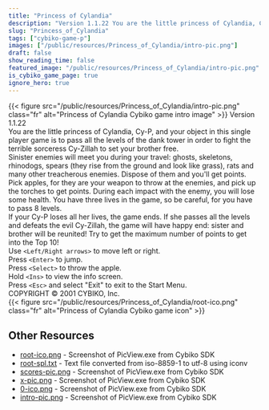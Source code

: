 ```yaml
---
title: "Princess of Cylandia"
description: "Version 1.1.22 You are the little princess of Cylandia, Cy-P, and your object in this single player game is to pass all the levels of the dank tower in order to fight the terrible sorceress Cy-Zillah to set your brother free. Sinister enemies will meet you during your travel: g..."
slug: "Princess_of_Cylandia"
tags: ["cybiko-game-p"]
images: ["/public/resources/Princess_of_Cylandia/intro-pic.png"]
draft: false
show_reading_time: false
featured_image: "/public/resources/Princess_of_Cylandia/intro-pic.png"
is_cybiko_game_page: true
ignore_hero: true
---
```

{{< figure src="/public/resources/Princess_of_Cylandia/intro-pic.png" class="fr" alt="Princess of Cylandia Cybiko game intro image" >}}
Version 1.1.22 \
You are the little princess of Cylandia, Cy-P, and your object in this single player game is to pass all the levels of the dank tower in order to fight the terrible sorceress Cy-Zillah to set your brother free. \
Sinister enemies will meet you during your travel: ghosts, skeletons, rhinodogs, spears (they rise from the ground and look like grass), rats and many other treacherous enemies. Dispose of them and you'll get points. Pick apples, for they are your weapon to throw at the enemies, and pick up the torches to get points. During each impact with the enemy, you will lose some health. You have three lives in the game, so be careful, for you have to pass 8 levels. \
If your Cy-P loses all her lives, the game ends. If she passes all the levels and defeats the evil Cy-Zillah, the game will have happy end: sister and brother will be reunited! Try to get the maximum number of points to get into the Top 10! \
Use `<Left/Right arrows>`  to move left or right. \
Press `<Enter>`  to jump. \
Press `<Select>`  to throw the apple. \
Hold `<Ins>`  to view the info screen. \
Press `<Esc>`  and select "Exit"  to exit to the Start Menu. \
COPYRIGHT © 2001 CYBIKO, Inc. \
 {{< figure src="/public/resources/Princess_of_Cylandia/root-ico.png" class="fr" alt="Princess of Cylandia Cybiko game icon" >}}

## Other Resources
* [root-ico.png](/public/resources/Princess_of_Cylandia/root-ico.png) - Screenshot of PicView.exe from Cybiko SDK
* [root-spl.txt](/public/resources/Princess_of_Cylandia/root-spl.txt) - Text file converted from iso-8859-1 to utf-8 using iconv
* [scores-pic.png](/public/resources/Princess_of_Cylandia/scores-pic.png) - Screenshot of PicView.exe from Cybiko SDK
* [x-pic.png](/public/resources/Princess_of_Cylandia/x-pic.png) - Screenshot of PicView.exe from Cybiko SDK
* [0-ico.png](/public/resources/Princess_of_Cylandia/0-ico.png) - Screenshot of PicView.exe from Cybiko SDK
* [intro-pic.png](/public/resources/Princess_of_Cylandia/intro-pic.png) - Screenshot of PicView.exe from Cybiko SDK
